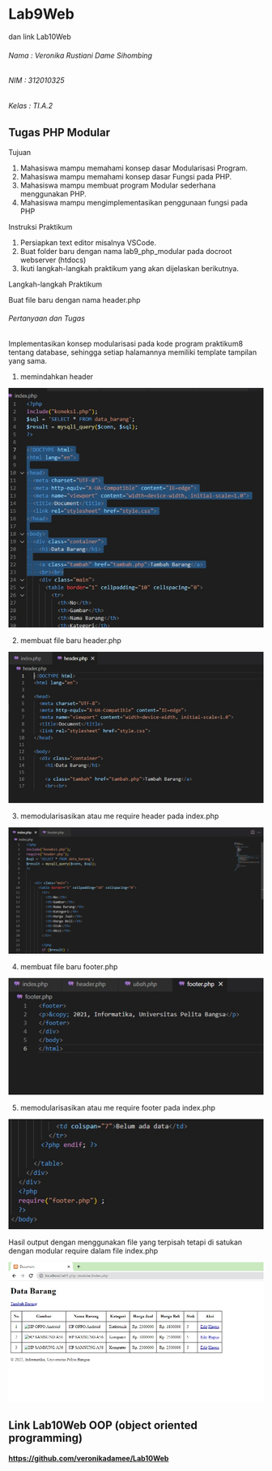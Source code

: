 # Lab9Web
dan link Lab10Web

###### Nama : Veronika Rustiani Dame Sihombing
###### NIM : 312010325
###### Kelas : TI.A.2

## Tugas PHP Modular

Tujuan

1. Mahasiswa mampu memahami konsep dasar Modularisasi Program. 
2. Mahasiswa mampu memahami konsep dasar Fungsi pada PHP. 
3. Mahasiswa mampu membuat program Modular sederhana menggunakan PHP. 
4. Mahasiswa mampu mengimplementasikan penggunaan fungsi pada PHP

Instruksi Praktikum

1. Persiapkan text editor misalnya VSCode. 
2. Buat folder baru dengan nama lab9_php_modular pada docroot webserver
(htdocs)
3. Ikuti langkah-langkah praktikum yang akan dijelaskan berikutnya. 

Langkah-langkah Praktikum

Buat file baru dengan nama header.php



###### Pertanyaan dan Tugas

Implementasikan konsep modularisasi pada kode program praktikum8 tentang
database, sehingga setiap halamannya memiliki template tampilan yang sama.

1. memindahkan header

![](img2/0%20zero.jpg)

2. membuat file baru header.php

![](img2/1%20satu.jpg)

3. memodularisasikan atau me require header pada index.php

![](img2/2%20dua.jpg)

4. membuat file baru footer.php

![](img2/3%20footer.jpg)

5. memodularisasikan atau me require footer pada index.php

![](img2/3%20footer2.jpg)

Hasil output dengan menggunakan file yang terpisah tetapi di satukan dengan modular require dalam file index.php

![](img2/4%20empat.jpg)



## Link Lab10Web OOP (object oriented programming)
#### https://github.com/veronikadamee/Lab10Web
